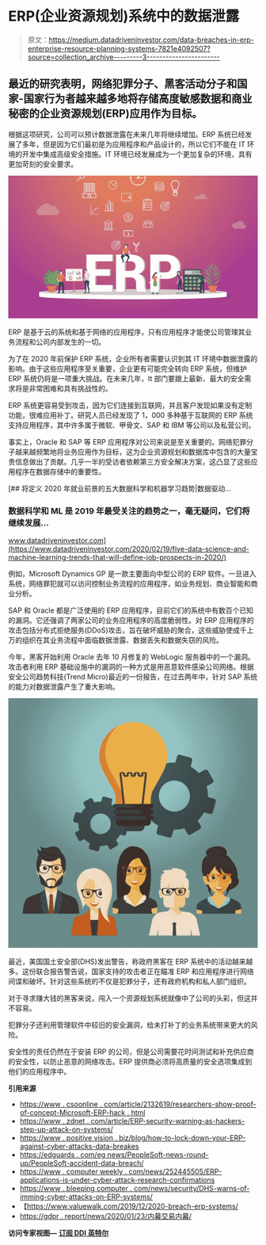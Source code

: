 # ERP(企业资源规划)系统中的数据泄露

> 原文：<https://medium.datadriveninvestor.com/data-breaches-in-erp-enterprise-resource-planning-systems-7821e4092507?source=collection_archive---------3----------------------->

## 最近的研究表明，网络犯罪分子、黑客活动分子和国家-国家行为者越来越多地将存储高度敏感数据和商业秘密的企业资源规划(ERP)应用作为目标。

根据这项研究，公司可以预计数据泄露在未来几年将继续增加。ERP 系统已经发展了多年，但是因为它们最初是为应用程序和产品设计的，所以它们不能在 IT 环境的开发中集成高级安全措施。IT 环境已经发展成为一个更加复杂的环境，具有更加苛刻的安全要求。

![](img/95a68947b75e46ce0736ce0ef2267133.png)

ERP 是基于云的系统和基于网络的应用程序，只有应用程序才能使公司管理其业务流程和公司内部发生的一切。

为了在 2020 年前保护 ERP 系统，企业所有者需要认识到其 IT 环境中数据泄露的影响。由于这些应用程序至关重要，企业更有可能完全转向 ERP 系统，但维护 ERP 系统仍将是一项重大挑战。在未来几年，It 部门要跟上最新、最大的安全需求将是非常困难和具有挑战性的。

ERP 系统更容易受到攻击，因为它们连接到互联网，并且客户发现如果没有定制功能，很难应用补丁。研究人员已经发现了 1，000 多种基于互联网的 ERP 系统支持应用程序，其中许多属于微软、甲骨文、SAP 和 IBM 等公司以及私营公司。

事实上，Oracle 和 SAP 等 ERP 应用程序对公司来说是至关重要的。网络犯罪分子越来越频繁地将业务应用作为目标，这为企业资源规划和数据库中包含的大量宝贵信息做出了贡献。几乎一半的受访者依赖第三方安全解决方案，这凸显了这些应用程序在数据存储中的重要性。

[](https://www.datadriveninvestor.com/2020/02/19/five-data-science-and-machine-learning-trends-that-will-define-job-prospects-in-2020/) [## 将定义 2020 年就业前景的五大数据科学和机器学习趋势|数据驱动…

### 数据科学和 ML 是 2019 年最受关注的趋势之一，毫无疑问，它们将继续发展…

www.datadriveninvestor.com](https://www.datadriveninvestor.com/2020/02/19/five-data-science-and-machine-learning-trends-that-will-define-job-prospects-in-2020/) 

例如，Microsoft Dynamics GP 是一款主要面向中型公司的 ERP 软件。一旦进入系统，网络罪犯就可以访问控制业务流程的应用程序，如业务规划、商业智能和商业分析。

SAP 和 Oracle 都是广泛使用的 ERP 应用程序，目前它们的系统中有数百个已知的漏洞。它还强调了两家公司的业务应用程序的高度脆弱性。对 ERP 应用程序的攻击包括分布式拒绝服务(DDoS)攻击，旨在破坏威胁的聚合，这些威胁使成千上万的组织在其业务流程中面临数据泄露、数据丢失和数据失窃的风险。

今年，黑客开始利用 Oracle 去年 10 月修复的 WebLogic 服务器中的一个漏洞。攻击者利用 ERP 基础设施中的漏洞的一种方式是用恶意软件感染公司网络。根据安全公司趋势科技(Trend Micro)最近的一份报告，在过去两年中，针对 SAP 系统的能力对数据泄露产生了重大影响。

![](img/ba4d9016d489a48c70c0ab1135556c2e.png)

最近，美国国土安全部(DHS)发出警告，称政府黑客在 ERP 系统中的活动越来越多。这份联合报告警告说，国家支持的攻击者正在瞄准 ERP 和应用程序进行网络间谍和破坏。针对这些系统的不仅是犯罪分子，还有政府机构和私人部门组织。

对于寻求赚大钱的黑客来说，闯入一个资源规划系统就像中了公司的头彩，但这并不容易。

犯罪分子还利用管理软件中较旧的安全漏洞，给未打补丁的业务系统带来更大的风险。

安全性的责任仍然在于安装 ERP 的公司，但是公司需要花时间测试和补充供应商的安全性，以防止恶意的网络攻击。ERP 提供商必须将高质量的安全选项集成到他们的应用程序中。

**引用来源**

*   [https://www . csoonline . com/article/2132619/researchers-show-proof-of-concept-Microsoft-ERP-hack . html](https://www.csoonline.com/article/2132619/researchers-show-proof-of-concept-microsoft-erp-hack.html)
*   [https://www . zdnet . com/article/ERP-security-warning-as-hackers-step-up-attack-on-systems/](https://www.zdnet.com/article/erp-security-warning-as-hackers-step-up-attacks-on-systems/)
*   [https://www . positive vision . biz/blog/how-to-lock-down-your-ERP-against-cyber-attacks-data-breakes](https://www.positivevision.biz/blog/how-to-lock-down-your-erp-against-cyber-attacks-data-breaches)
*   [https://edguards . com/eg news/PeopleSoft-news-round-up/PeopleSoft-accident-data-breach/](https://edguards.com/egnews/peoplesoft-news-round-up/peoplesoft-accidental-data-breach/)
*   [https://www . computer weekly . com/news/252445505/ERP-applications-is-under-cyber-attack-research-confirmations](https://www.computerweekly.com/news/252445505/ERP-applications-are-under-cyber-attack-research-confirms)
*   [https://www . bleeping computer . com/news/security/DHS-warns-of-imming-cyber-attacks-on-ERP-systems/](https://www.bleepingcomputer.com/news/security/dhs-warns-of-impending-cyber-attacks-on-erp-systems/)
*   【https://www.valuewalk.com/2019/12/2020-breach-erp-systems/ 
*   [https://gdpr . report/news/2020/01/23/内幕交易内幕/](https://gdpr.report/news/2020/01/23/an-inside-look-at-insider-trading/)

**访问专家视图—** [**订阅 DDI 英特尔**](https://datadriveninvestor.com/ddi-intel)